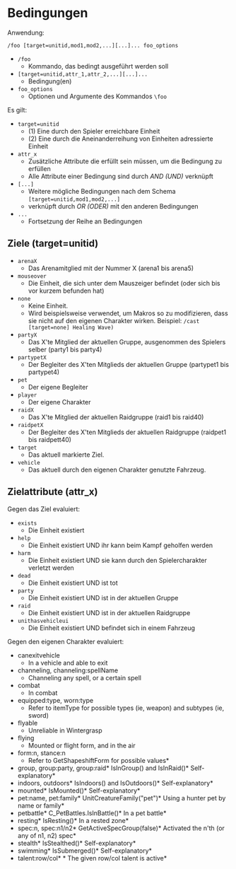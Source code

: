 # Bedingungen

Anwendung:

```
/foo [target=unitid,mod1,mod2,...][...]... foo_options
```

* `/foo`
  * Kommando, das bedingt ausgeführt werden soll 
* `[target=unitid,attr_1,attr_2,...][...]...`
  * Bedingung(en)
* `foo_options`
  * Optionen und Argumente des Kommandos `\foo`

Es gilt:

* `target=unitid`
  * (1) Eine durch den Spieler erreichbare Einheit
  * (2) Eine durch die Aneinanderreihung von Einheiten adressierte Einheit
* `attr_x`
  * Zusätzliche Attribute die erfüllt sein müssen, um die Bedingung zu erfüllen
  * Alle Attribute einer Bedingung sind durch *AND (UND)* verknüpft
* `[...]`
  * Weitere mögliche Bedingungen nach dem Schema `[target=unitid,mod1,mod2,...]`
  * verknüpft durch *OR (ODER)* mit den anderen Bedingungen
* `...`
  * Fortsetzung der Reihe an Bedingungen

## Ziele (target=unitid)

* `arenaX`
  * Das Arenamitglied mit der Nummer X (arena1 bis arena5)
* `mouseover` 
  * Die Einheit, die sich unter dem Mauszeiger befindet (oder sich bis vor kurzem befunden hat)
* `none`
  * Keine Einheit.
  * Wird beispielsweise verwendet, um Makros so zu modifizieren, dass sie nicht auf den eigenen Charakter wirken. Beispiel: `/cast [target=none] Healing Wave)`
* `partyX` 
  * Das X'te Mitglied der aktuellen Gruppe, ausgenommen des Spielers selber (party1 bis party4)
* `partypetX` 
  * Der Begleiter des X'ten Mitglieds der aktuellen Gruppe (partypet1 bis partypet4)
* `pet` 
  * Der eigene Begleiter
* `player`
  * Der eigene Charakter
* `raidX` 
  * Das X'te Mitglied der aktuellen Raidgruppe (raid1 bis raid40)
* `raidpetX` 
  * Der Begleiter des X'ten Mitglieds der aktuellen Raidgruppe (raidpet1 bis raidpett40)
* `target`
  * Das aktuell markierte Ziel.
* `vehicle` 
  * Das aktuell durch den eigenen Charakter genutzte Fahrzeug.

## Zielattribute (attr_x)

Gegen das Ziel evaluiert:

* `exists`
  * Die Einheit existiert
* `help`
  * Die Einheit existiert UND ihr kann beim Kampf geholfen werden
* `harm`
  * Die Einheit existiert UND sie kann durch den Spielercharakter verletzt werden
* `dead`
  * Die Einheit existiert UND ist tot
* `party`
  * Die Einheit existiert UND ist in der aktuellen Gruppe
* `raid`
  * Die Einheit existiert UND ist in der aktuellen Raidgruppe
* `unithasvehicleui`
  * Die Einheit existiert UND befindet sich in einem Fahrzeug

Gegen den eigenen Charakter evaluiert:

* canexitvehicle
  * In a vehicle and able to exit
* channeling, channeling:spellName
  * Channeling any spell, or a certain spell
* combat
  * In combat
* equipped:type, worn:type
  * Refer to itemType for possible types (ie, weapon) and subtypes (ie, sword)
* flyable
  * Unreliable in Wintergrasp
* flying
  * Mounted or flight form, and in the air
* form:n, stance:n
  * Refer to GetShapeshiftForm for possible values* 
* group, group:party, group:raid* IsInGroup() and IsInRaid()* Self-explanatory* 
* indoors, outdoors* IsIndoors() and IsOutdoors()* Self-explanatory* 
* mounted* IsMounted()* Self-explanatory* 
* pet:name, pet:family* UnitCreatureFamily("pet")* Using a hunter pet by name or family* 
* petbattle* C_PetBattles.IsInBattle()* In a pet battle* 
* resting* IsResting()* In a rested zone* 
* spec:n, spec:n1/n2* GetActiveSpecGroup(false)* Activated the n'th (or any of n1, n2) spec* 
* stealth* IsStealthed()* Self-explanatory* 
* swimming* IsSubmerged()* Self-explanatory* 
* talent:row/col* * The given row/col talent is active* 
